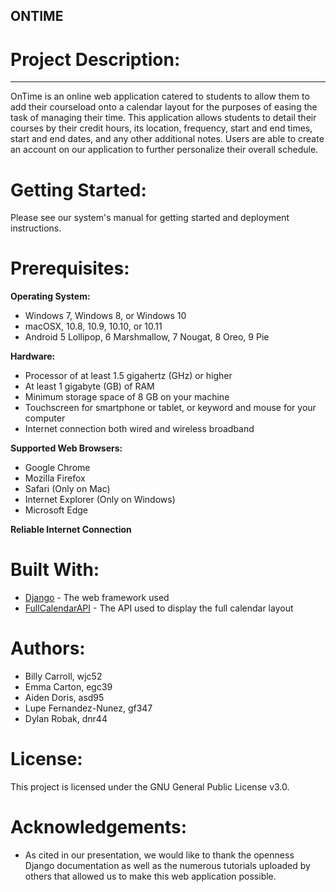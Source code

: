 ## ONTIME
# Project Description:
---
OnTime is an online web application catered to students to allow them to add their courseload onto a calendar layout for the purposes of easing the task of managing their time. This application allows students to detail their courses by their credit hours, its location, frequency, start and end times,  start and end dates, and any other additional notes. Users are able to create an account on our application to further personalize their overall schedule.

# Getting Started:
Please see our system's manual for getting started and deployment instructions.

# Prerequisites:
**Operating System:**
* Windows 7, Windows 8, or Windows 10
* macOSX, 10.8, 10.9, 10.10, or 10.11
* Android 5 Lollipop, 6 Marshmallow, 7 Nougat, 8 Oreo, 9 Pie

**Hardware:**
* Processor of at least 1.5 gigahertz (GHz) or higher
* At least 1 gigabyte (GB) of RAM
* Minimum storage space of 8 GB on your machine
* Touchscreen for smartphone or tablet, or keyword and mouse for your computer
* Internet connection both wired and wireless broadband

**Supported Web Browsers:**
* Google Chrome
* Mozilla Firefox
* Safari (Only on Mac)
* Internet Explorer (Only on Windows)
* Microsoft Edge

**Reliable Internet Connection**

# Built With:
* [Django](https://www.djangoproject.com/) - The web framework used
* [FullCalendarAPI](https://fullcalendar.io/docs) - The API used to display the full calendar layout

# Authors:
* Billy Carroll, wjc52
* Emma Carton, egc39
* Aiden Doris, asd95
* Lupe Fernandez-Nunez, gf347
* Dylan Robak, dnr44

# License:
This project is licensed under the GNU General Public License v3.0.

# Acknowledgements:
* As cited in our presentation, we would like to thank the openness Django documentation as well as the numerous tutorials uploaded by others that allowed us to make this web application possible.